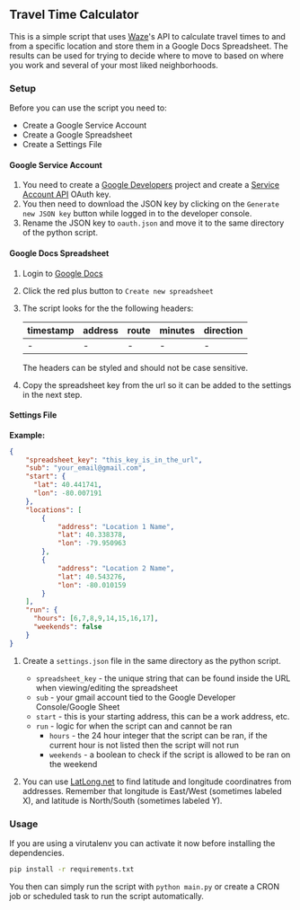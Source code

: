 ## Travel Time Calculator

This is a simple script that uses [Waze](https://www.waze.com/)'s API to calculate travel times to and from a specific location and store them in a Google Docs Spreadsheet. The results can be used for trying to decide where to move to based on where you work and several of your most liked neighborhoods.


### Setup

Before you can use the script you need to:

* Create a Google Service Account
* Create a Google Spreadsheet
* Create a Settings File


#### Google Service Account

1. You need to create a [Google Developers](https://console.developers.google.com) project and create a [Service Account API](https://developers.google.com/identity/protocols/OAuth2ServiceAccount) OAuth key.
2. You then need to download the JSON key by clicking on the `Generate new JSON key` button while logged in to the developer console.
3. Rename the JSON key to `oauth.json` and move it to the same directory of the python script.

#### Google Docs Spreadsheet

1. Login to [Google Docs](https://docs.google.com/spreadsheets)
2. Click the red plus button to `Create new spreadsheet`
3. The script looks for the the following headers:

   | timestamp | address | route | minutes | direction |
   | --------- | ------- | ----- | ------- | --------- |
   | -    	   | -		 | -	 | - 	   | - 		   |

   The headers can be styled and should not be case sensitive.

4. Copy the spreadsheet key from the url so it can be added to the settings in the next step.

#### Settings File

**Example:**

```json
{
	"spreadsheet_key": "this_key_is_in_the_url",
	"sub": "your_email@gmail.com",
  	"start": {
      "lat": 40.441741,
      "lon": -80.007191
    },
	"locations": [
		{
			"address": "Location 1 Name",
			"lat": 40.338378,
			"lon": -79.950963
		},
		{
			"address": "Location 2 Name",
			"lat": 40.543276,
			"lon": -80.010159
		}
	],
    "run": {
      "hours": [6,7,8,9,14,15,16,17],
      "weekends": false
    }
}
```

1. Create a `settings.json` file in the same directory as the python script.

    * `spreadsheet_key` - the unique string that can be found inside the URL when viewing/editing the spreadsheet
    * `sub` - your gmail account tied to the Google Developer Console/Google Sheet
    * `start` - this is your starting address, this can be a work address, etc.
    * `run` - logic for when the script can and cannot be ran
        * `hours` - the 24 hour integer that the script can be ran, if the current hour is not listed then the script will not run
        * `weekends` - a boolean to check if the script is allowed to be ran on the weekend

2. You can use [LatLong.net](http://www.latlong.net/convert-address-to-lat-long.html) to find latitude and longitude coordinatres from addresses. Remember that longitude is East/West (sometimes labeled X), and latitude is North/South (sometimes labeled Y).

### Usage

If you are using a virutalenv you can activate it now before installing the dependencies.

```bash
pip install -r requirements.txt
```

You then can simply run the script with `python main.py` or create a CRON job or scheduled task to run the script automatically.